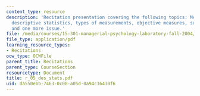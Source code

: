```yaml
---
content_type: resource
description: 'Recitation presentation covering the following topics: Measurement scales,
  descriptive statistics, types of measurements, objective measures, subjective measures,
  and one more issue.'
file: /media/courses/15-301-managerial-psychology-laboratory-fall-2004/da550ebb74630c00a05d0a94c16430f6_r_05_des_stats.pdf
file_type: application/pdf
learning_resource_types:
- Recitations
ocw_type: OCWFile
parent_title: Recitations
parent_type: CourseSection
resourcetype: Document
title: r_05_des_stats.pdf
uid: da550ebb-7463-0c00-a05d-0a94c16430f6
---
```

